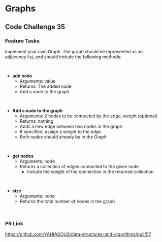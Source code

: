 # Graphs

## Code Challenge 35

### **Feature Tasks**

Implement your own Graph. The graph should be represented as an adjacency list, and should include the following methods:

&nbsp;

- **add node**
  - Arguments: value
  - Returns: The added node
  - Add a node to the graph

&nbsp;

- **Add a node to the graph**
  - Arguments: 2 nodes to be connected by the edge, weight (optional)
  - Returns: nothing
  - Adds a new edge between two nodes in the graph
  - If specified, assign a weight to the edge
  - Both nodes should already be in the Graph

&nbsp;

- **get nodes**
  - Arguments: node
  - Returns a collection of edges connected to the given node
    - Include the weight of the connection in the returned collection

&nbsp;

- **size**
  - Arguments: none
  - Returns the total number of nodes in the graph

&nbsp;

### **PR Link**

<https://github.com/YAHIAQOUS/data-structures-and-algorithms/pull/57>

&nbsp;
